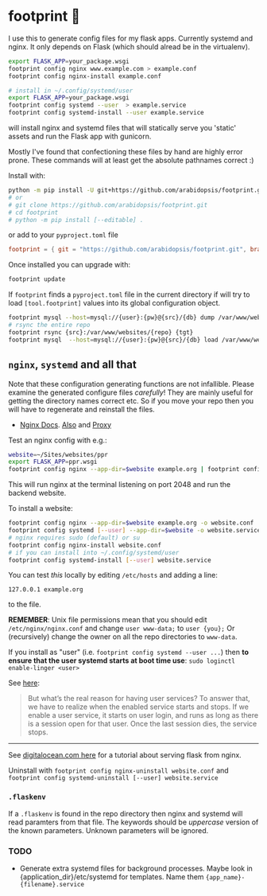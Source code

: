 # footprint 👣

I use this to generate config files for my flask apps. Currently systemd and nginx.
It only depends on Flask (which should alread be in the virtualenv).

```bash
export FLASK_APP=your_package.wsgi
footprint config nginx www.example.com > example.conf
footprint config nginx-install example.conf
```

```bash
# install in ~/.config/systemd/user
export FLASK_APP=your_package.wsgi
footprint config systemd --user  > example.service
footprint config systemd-install --user example.service
```

will install nginx and systemd files that will statically serve you 'static' assets and
run the Flask app with gunicorn.

Mostly I've found that confectioning these files by hand are highly error prone. These
commands will at least get the absolute pathnames correct :)

Install with:

```bash
python -m pip install -U git+https://github.com/arabidopsis/footprint.git
# or
# git clone https://github.com/arabidopsis/footprint.git
# cd footprint
# python -m pip install [--editable] .
```

or add to your `pyproject.toml` file

```toml
footprint = { git = "https://github.com/arabidopsis/footprint.git", branch="main" }
```

Once installed you can upgrade with:

```bash
footprint update
```

If `footprint` finds a `pyproject.toml` file in the current directory
if will try to load `[tool.footprint]` values into its global configuration object.

```bash
footprint mysql --host=mysql://{user}:{pw}@{src}/{db} dump /var/www/websites/{repo}/instance/sql
# rsync the entire repo
footprint rsync {src}:/var/www/websites/{repo} {tgt}
footprint mysql  --host=mysql://{user}:{pw}@{src}/{db} load /var/www/websites/{repo}/instance/sql/{db}.sql.gz
```

## `nginx`, `systemd` and all that

Note that these configuration generating functions are
not infallible. Please examine the generated configure files
_carefully_! They are mainly useful for getting the directory
names correct etc. So if you move your repo then you will
have to regenerate and reinstall the files.

- [Nginx Docs](https://docs.nginx.com/nginx/). [Also](https://nginx.org/en/docs/) and [Proxy](https://nginx.org/en/docs/http/ngx_http_proxy_module.html)

Test an nginx config with e.g.:

```bash
website=~/Sites/websites/ppr
export FLASK_APP=ppr.wsgi
footprint config nginx --app-dir=$website example.org | footprint config nginx-run --app-dir=$website -
```

This will run nginx at the terminal listening on port 2048 and run the backend
website.

To install a website:

```bash
footprint config nginx --app-dir=$website example.org -o website.conf
footprint config systemd [--user] --app-dir=$website -o website.service
# nginx requires sudo (default) or su
footprint config nginx-install website.conf
# if you can install into ~/.config/systemd/user
footprint config systemd-install [--user] website.service
```

You can test _this_ locally by editing `/etc/hosts` and adding a line:

`127.0.0.1 example.org`

to the file.

**REMEMBER**: Unix file permissions mean that you should edit `/etc/nginx/nginx.conf`
and change `user www-data;` to `user {you};` Or (recursively) change the owner on
all the repo directories to `www-data`.

If you install as "user" (i.e. `footprint config systemd --user ...`) then
**to ensure that the user systemd starts at boot time use**: `sudo loginctl enable-linger <user>`

See [here](https://nts.strzibny.name/systemd-user-services/):

> But what’s the real reason for having user services?
> To answer that, we have to realize when the enabled service starts and stops.
> If we enable a user service, it starts on user login, and runs as long as there is a
> session open for that user. Once the last session dies, the service stops.

---

See [digitalocean.com here](https://www.digitalocean.com/community/tutorials/how-to-serve-flask-applications-with-gunicorn-and-nginx-on-ubuntu-20-04) for a tutorial about serving flask from nginx.

Uninstall with `footprint config nginx-uninstall website.conf` and `footprint config systemd-uninstall [--user] website.service`

### `.flaskenv`

If a `.flaskenv` is found in the repo directory then nginx and systemd will
read paramters from that file. The keywords should be _uppercase_ version of
the known parameters. Unknown parameters will be ignored.

### TODO

- Generate extra systemd files for background processes. Maybe look in
  {application_dir}/etc/systemd for templates. Name them `{app_name}-{filename}.service`
